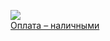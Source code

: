 ![](/books/foreign_detective/Джеймс%20Хедли%20Чейз/Оплата%20–%20наличными.jpg)  
[Оплата – наличными](/books/foreign_detective/Джеймс%20Хедли%20Чейз/Оплата%20–%20наличными)

